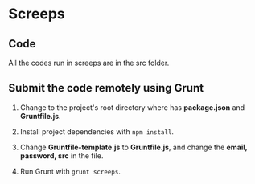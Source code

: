 # Screeps

## Code

All the codes run in screeps are in the src folder.

## Submit the code remotely using Grunt

1. Change to the project's root directory where has **package.json** and **Gruntfile.js**.

2. Install project dependencies with `npm install`.

3. Change **Gruntfile-template.js** to **Gruntfile.js**, and change the **email, password, src** in the file.

4. Run Grunt with `grunt screeps`.